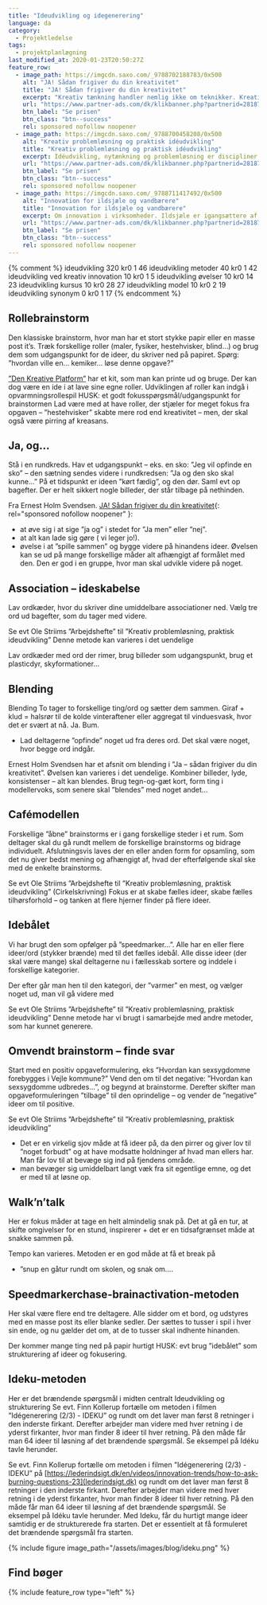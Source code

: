 ```yaml
---
title: "Ideudvikling og idegenerering"
language: da
category:
  - Projektledelse
tags:
  - projektplanlægning
last_modified_at: 2020-01-23T20:50:27Z
feature_row:
  - image_path: https://imgcdn.saxo.com/_9788702188783/0x500
    alt: "JA! Sådan frigiver du din kreativitet"
    title: "JA! Sådan frigiver du din kreativitet"
    excerpt: "Kreativ tænkning handler nemlig ikke om teknikker. Kreativ tænkning handler om en særlig indstilling. En indstilling til en selv, til de andre og til det materiale, man arbejder med. En indstilling som er åben, fleksibel, spontan og legende. Uden den er der slet ingen kreativitet, for uden den får man ikke aktiveret de dele af hjernen, hvor de kreative processer finder sted."
    url: "https://www.partner-ads.com/dk/klikbanner.php?partnerid=28187&bannerid=43264&htmlurl=https://www.saxo.com/dk/ja-saadan-frigiver-du-din-kreativitet_ernest-holm-svendsen_epub_9788702188783"
    btn_label: "Se prisen"
    btn_class: "btn--success"
    rel: sponsored nofollow noopener
  - image_path: https://imgcdn.saxo.com/_9788700458208/0x500
    alt: "Kreativ problemløsning og praktisk idéudvikling"
    title: "Kreativ problemløsning og praktisk idéudvikling"
    excerpt: Idéudvikling, nytænkning og problemløsning er discipliner, der i dag spiller afgørende roller i erhvervslivet. Når markedsforhold, forbrugsvaner og teknologi ændrer sig så hurtigt som de gør, må virksomheder konstant tilpasse sig de foranderlige forhold og betingelser. Det er her idéudvikling og problemløsning bliver uvurderlige kvaliteter.
    url: "https://www.partner-ads.com/dk/klikbanner.php?partnerid=28187&bannerid=43264&htmlurl=https://www.saxo.com/dk/kreativ-problemloesning-og-praktisk-ideudvikling_ole-striim_haeftet_9788700458208"
    btn_label: "Se prisen"
    btn_class: "btn--success"
    rel: sponsored nofollow noopener
  - image_path: https://imgcdn.saxo.com/_9788711417492/0x500
    alt: "Innovation for ildsjæle og vandbærere"
    title: "Innovation for ildsjæle og vandbærere"
    excerpt: Om innovation i virksomheder. Ildsjæle er igangsættere af ting, mens vandbærere skaber rammerne for, at de bliver en succes. Der diskuteres om hvordan man identificerer og leder disse medarbejdere og dermed øger innovationen og kreativiteten.
    url: "https://www.partner-ads.com/dk/klikbanner.php?partnerid=28187&bannerid=43264&htmlurl=https://www.saxo.com/dk/innovation-for-ildsjaele-og-vandbaerere_finn-kollerup-joergen-thorball_epub_9788711417492"
    btn_label: "Se prisen"
    btn_class: "btn--success"
    rel: sponsored nofollow noopener    
---
```


{% comment %}
ideudvikling
320
kr0
1
46
ideudvikling metoder
40
kr0
1
42
ideudvikling ved kreativ innovation
10
kr0
1
5
ideudvikling øvelser
10
kr0
14
23
ideudvikling kursus
10
kr0
28
27
ideudvikling model
10
kr0
2
19
ideudvikling synonym
0
kr0
1
17
{% endcomment %}

## Rollebrainstorm

Den klassiske brainstorm,
hvor man har et stort stykke
papir eller en masse post it’s.
Træk forskellige roller (maler,
fysiker, hestehvisker, blind…)
og brug dem som
udgangspunkt for de ideer, du
skriver ned på papiret.
Spørg: ”hvordan ville en…
kemiker... løse denne
opgave?” 

[”Den Kreative Platform”](https://www.uva.aau.dk/den-kreative-platform/kreativitetskort/) har et kit, som
man kan printe ud og bruge.
Der kan dog være en ide i at
lave sine egne roller.
Udviklingen af roller kan
indgå i opvarmningsrollespil
HUSK: et godt
fokusspørgsmål/udgangspunkt for brainstormen
Lad være med at have roller,
der stjæler for meget fokus
fra opgaven – ”hestehvisker”
skabte mere rod end
kreativitet – men, der skal
også være pirring af kreasans.

## Ja, og...

Stå i en rundkreds. Hav et
udgangspunkt – eks. en sko:
”Jeg vil opfinde en sko” – den
sætning sendes videre i
rundkredsen: ”Ja og den sko
skal kunne…”
På et tidspunkt er ideen ”kørt
fædig”, og den dør.
Saml evt op bagefter. Der er
helt sikkert nogle billeder, der
står tilbage på nethinden.

Fra Ernest Holm Svendsen.
[JA! Sådan frigiver du din kreativitet](https://www.partner-ads.com/dk/klikbanner.php?partnerid=28187&bannerid=43264&htmlurl=https://www.saxo.com/dk/ja-saadan-frigiver-du-din-kreativitet_ernest-holm-svendsen_epub_9788702188783){: rel="sponsored nofollow noopener" }:
- at øve sig i at sige ”ja og” i
stedet for ”Ja men” eller ”nej”.
- at alt kan lade sig gøre ( vi
leger jo!).
- øvelse i at ”spille sammen”
og bygge videre på hinandens
ideer.
Øvelsen kan se ud på mange
forskellige måder alt
afhængigt af formålet med
den. Den er god i en gruppe,
hvor man skal udvikle videre
på noget. 

## Association – ideskabelse

Lav ordkæder, hvor du
skriver dine umiddelbare
associationer ned. Vælg tre
ord ud bagefter, som du tager
med videre. 

Se evt Ole Striims
”Arbejdshefte” til ”Kreativ
problemløsning, praktisk
ideudvikling”
Denne metode kan varieres i
det uendelige

Lav ordkæder med ord der
rimer, brug billeder som
udgangspunkt, brug et
plasticdyr, skyformationer…

## Blending

Blending
To tager to forskellige
ting/ord og sætter dem
sammen.
Giraf + klud = halsrør til de
kolde vinteraftener eller aggregat til vinduesvask, hvor
det er svært at nå. Ja. Bum.
- Lad deltagerne ”opfinde”
noget ud fra deres ord. Det
skal være noget, hvor begge
ord indgår.

Ernest Holm Svendsen har et
afsnit om blending i ”Ja –
sådan frigiver du din kreativitet”.
Øvelsen kan varieres i det
uendelige. Kombiner billeder,
lyde, konsistenser – alt kan
blendes.
Brug tegn-og-gæt kort, form
ting i modellervoks, som
senere skal ”blendes” med
noget andet…

## Cafémodellen

Forskellige ”åbne”
brainstorms er i gang
forskellige steder i et rum.
Som deltager skal du gå rundt
mellem de forskellige
brainstorms og bidrage
individuelt.
Afslutningsvis laves der en
eller anden form for opsamling, som det nu giver bedst
mening og afhængigt af, hvad
der efterfølgende skal ske
med de enkelte brainstorms.

Se evt Ole Striims
”Arbejdshefte til ”Kreativ
problemløsning, praktisk
ideudvikling”
(Cirkelskrivning)
Fokus er at skabe fælles ideer,
skabe fælles tilhørsforhold –
og tanken at flere hjerner
finder på flere ideer.

## Idebålet

Vi har brugt den som opfølger
på ”speedmarker…”.
Alle har en eller flere
ideer/ord (stykker brænde)
med til det fælles idebål. Alle
disse ideer (der skal være
mange) skal deltagerne nu i
fællesskab sortere og inddele
i forskellige kategorier.

Der efter går man hen til den
kategori, der ”varmer” en
mest, og vælger noget ud,
man vil gå videre med

Se evt Ole Striims
”Arbejdshefte” til ”Kreativ
problemløsning, praktisk
ideudvikling”
Denne metode har vi brugt i
samarbejde med andre
metoder, som har kunnet
generere. 

## Omvendt brainstorm – finde svar

Start med en positiv
opgaveformulering, eks
”Hvordan kan sexsygdomme
forebygges i Vejle kommune?”
Vend den om til det negative:
”Hvordan kan sexsygdomme
udbredes…”, og begynd at
brainstorme.
Derefter skifter man
opgaveformuleringen
”tilbage” til den oprindelige –
og vender de ”negative” ideer
om til positive.

Se evt Ole Striims
”Arbejdshefte” til ”Kreativ
problemløsning, praktisk
ideudvikling”
- Det er en virkelig sjov måde
at få ideer på, da den pirrer og
giver lov til ”noget forbudt” og
at have modsatte holdninger
af hvad man ellers har. Man
får lov til at bevæge sig ind på
fjendens område.
- man bevæger sig
umiddelbart langt væk fra sit
egentlige emne, og det er med
til at løsne op.

## Walk’n’talk

Her er fokus måder at tage en
helt almindelig snak på. Det at
gå en tur, at skifte omgivelser
for en stund, inspirerer + det
er en tidsafgrænset måde at
snakke sammen på.

Tempo kan varieres. Metoden
er en god måde at få et break
på
- ”snup en gåtur rundt om
skolen, og snak om….

## Speedmarkerchase-brainactivation-metoden

Her skal være flere end tre
deltagere. Alle sidder om et
bord, og udstyres med en
masse post its eller blanke
sedler. Der sættes to tusser i
spil i hver sin ende, og nu
gælder det om, at de to tusser
skal indhente hinanden.

Der kommer mange ting ned
på papir hurtigt
HUSK: evt brug ”idebålet” som
strukturering af ideer og
fokusering.

## Ideku-metoden

Her er det brændende
spørgsmål i midten centralt
Ideudvikling og strukturering Se evt. Finn Kollerup fortælle
om metoden i filmen
”Idégenerering (2/3) - IDEKU” 
og rundt om det laver man
først 8 retninger i den
inderste firkant. Derefter
arbejder man videre med
hver retning i de yderst
firkanter, hvor man finder 8
ideer til hver retning. På den
måde får man 64 ideer til
løsning af det brændende
spørgsmål.
Se eksempel på Idéku tavle
herunder. 

Se evt. Finn Kollerup fortælle
om metoden i filmen
”Idégenerering (2/3) - IDEKU” på [https://lederindsigt.dk/en/videos/innovation-trends/how-to-ask-burning-questions-23](lederindsigt.dk) 
og rundt om det laver man
først 8 retninger i den
inderste firkant. Derefter
arbejder man videre med
hver retning i de yderst
firkanter, hvor man finder 8
ideer til hver retning. På den
måde får man 64 ideer til
løsning af det brændende
spørgsmål.
Se eksempel på Idéku tavle
herunder.
Med Ideku, får du hurtigt
mange ideer samtidig er de
strukturerede fra starten.
Det er essentielt at få
formuleret det brændende
spørgsmål fra starten. 

{% include figure image_path="/assets/images/blog/ideku.png" %}


## Find bøger

{% include feature_row type="left" %}
